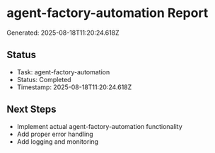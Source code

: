 # agent-factory-automation Report

Generated: 2025-08-18T11:20:24.618Z

## Status
- Task: agent-factory-automation
- Status: Completed
- Timestamp: 2025-08-18T11:20:24.618Z

## Next Steps
- Implement actual agent-factory-automation functionality
- Add proper error handling
- Add logging and monitoring
